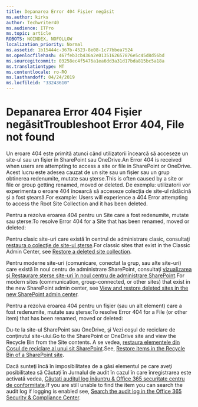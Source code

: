 ```yaml
---
title: Depanarea Error 404 Fişier negăsit
ms.author: kirks
author: Techwriter40
ms.audience: ITPro
ms.topic: article
ROBOTS: NOINDEX, NOFOLLOW
localization_priority: Normal
ms.assetid: 1b15444c-367b-4523-8e08-1c77bbea7524
ms.openlocfilehash: 467feb3cb436a2e0135162657876e5c45d8d56bd
ms.sourcegitcommit: 03258ec4f5476a1ea6dd3a31d17bda815bc5a18a
ms.translationtype: MT
ms.contentlocale: ro-RO
ms.lasthandoff: 04/24/2019
ms.locfileid: "33243610"
---
```

# <a name="troubleshoot-error-404-file-not-found"></a><span data-ttu-id="5cdd2-102">Depanarea Error 404 Fişier negăsit</span><span class="sxs-lookup"><span data-stu-id="5cdd2-102">Troubleshoot Error 404, File not found</span></span>

<span data-ttu-id="5cdd2-103">Un eroare 404 este primită atunci când utilizatorii încearcă să acceseze un site-ul sau un fişier în SharePoint sau OneDrive.</span><span class="sxs-lookup"><span data-stu-id="5cdd2-103">An Error 404 is received when users are attempting to access a site or file in SharePoint or OneDrive.</span></span> <span data-ttu-id="5cdd2-104">Acest lucru este adesea cauzat de un site sau un fișier sau un grup obtinerea redenumite, mutate sau şterse.</span><span class="sxs-lookup"><span data-stu-id="5cdd2-104">This is often caused by a site or file or group getting renamed, moved or deleted.</span></span> <span data-ttu-id="5cdd2-105">De exemplu: utilizatorii vor experimenta o eroare 404 încearcă să acceseze colecția de site-ul rădăcină şi a fost ştearsă.</span><span class="sxs-lookup"><span data-stu-id="5cdd2-105">For example: Users will experience a 404 Error attempting to access the Root Site Collection and it has been deleted.</span></span>

<span data-ttu-id="5cdd2-106">Pentru a rezolva eroarea 404 pentru un Site care a fost redenumite, mutate sau şterse:</span><span class="sxs-lookup"><span data-stu-id="5cdd2-106">To resolve Error 404 for a Site that has been renamed, moved or deleted:</span></span>

<span data-ttu-id="5cdd2-107">Pentru clasic site-uri care există în centrul de administrare clasic, consultaţi [restaura o colecţie de site-ul şterse](https://docs.microsoft.com/en-us/sharepoint/restore-deleted-site-collection).</span><span class="sxs-lookup"><span data-stu-id="5cdd2-107">For classic sites that exist in the Classic Admin Center, see [Restore a deleted site collection](https://docs.microsoft.com/en-us/sharepoint/restore-deleted-site-collection).</span></span>


<span data-ttu-id="5cdd2-108">Pentru moderne site-uri (comunicare, conectat la grup, sau alte site-uri) care există în noul centru de administrare SharePoint, consultaţi [vizualizarea şi Restaurare şterse site-uri în noul centru de administrare SharePoint](https://docs.microsoft.com/en-us/sharepoint/restore-deleted-site-collection).</span><span class="sxs-lookup"><span data-stu-id="5cdd2-108">For modern sites (communication, group-connected, or other sites) that exist in the new SharePoint admin center, see [View and restore deleted sites in the new SharePoint admin center](https://docs.microsoft.com/en-us/sharepoint/restore-deleted-site-collection).</span></span>

<span data-ttu-id="5cdd2-109">Pentru a rezolva eroarea 404 pentru un fişier (sau un alt element) care a fost redenumite, mutate sau şterse:</span><span class="sxs-lookup"><span data-stu-id="5cdd2-109">To resolve Error 404 for a File (or other item) that has been renamed, moved or deleted:</span></span>

<span data-ttu-id="5cdd2-110">Du-te la site-ul SharePoint sau OneDrive, şi Vezi coşul de reciclare de conţinutul site-ului.</span><span class="sxs-lookup"><span data-stu-id="5cdd2-110">Go to the SharePoint or OneDrive site and view the Recycle Bin from the Site contents.</span></span> <span data-ttu-id="5cdd2-111">A se vedea, [restaura elementele din Coșul de reciclare al unui sit SharePoint](https://support.office.com/en-us/article/Restore-items-in-the-Recycle-Bin-of-a-SharePoint-site-6df466b6-55f2-4898-8d6e-c0dff851a0be#ID0EAADAAA=Online).</span><span class="sxs-lookup"><span data-stu-id="5cdd2-111">See, [Restore items in the Recycle Bin of a SharePoint site](https://support.office.com/en-us/article/Restore-items-in-the-Recycle-Bin-of-a-SharePoint-site-6df466b6-55f2-4898-8d6e-c0dff851a0be#ID0EAADAAA=Online).</span></span>

<span data-ttu-id="5cdd2-112">Dacă sunteţi încă în imposibilitatea de a găsi elementul pe care aveţi posibilitatea să Căutaţi în Jurnalul de audit în cazul în care înregistrarea este activată vedea, [Căutaţi auditul log înăuntru & Office 365 securitate centru de conformitate](https://docs.microsoft.com/en-us/office365/securitycompliance/search-the-audit-log-in-security-and-compliance?redirectSourcePath=%252fclient%252fsearch-the-audit-log-in-the-office-365-security-compliance-center-0d4d0f35-390b-4518-800e-0c7ec95e946c).</span><span class="sxs-lookup"><span data-stu-id="5cdd2-112">If you are still unable to find the item you can search the audit log if logging is enabled see, [Search the audit log in the Office 365 Security & Compliance Center](https://docs.microsoft.com/en-us/office365/securitycompliance/search-the-audit-log-in-security-and-compliance?redirectSourcePath=%252fclient%252fsearch-the-audit-log-in-the-office-365-security-compliance-center-0d4d0f35-390b-4518-800e-0c7ec95e946c).</span></span>
